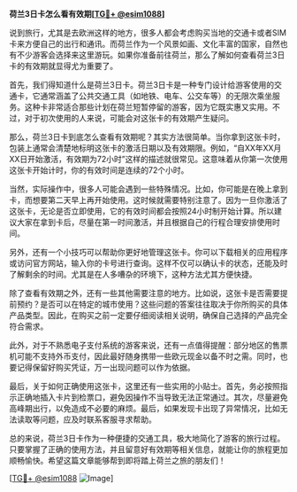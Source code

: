 **荷兰3日卡怎么看有效期[[TG💪+ @esim1088](https://t.me/s/esim1088)]**

说到旅行，尤其是去欧洲这样的地方，很多人都会考虑购买当地的交通卡或者SIM卡来方便自己的出行和通讯。而荷兰作为一个风景如画、文化丰富的国家，自然也有不少游客会选择来这里游玩。如果你准备前往荷兰，那么了解如何查看荷兰3日卡的有效期就显得尤为重要了。

首先，我们得知道什么是荷兰3日卡。荷兰3日卡是一种专门设计给游客使用的交通卡，它通常涵盖了公共交通工具（如地铁、电车、公交车等）的无限次乘坐服务。这种卡非常适合那些计划在荷兰短暂停留的游客，因为它既实惠又实用。不过，对于初次使用的人来说，可能会对这张卡的有效期产生疑问。

那么，荷兰3日卡到底怎么查看有效期呢？其实方法很简单。当你拿到这张卡时，包装上通常会清楚地标明这张卡的激活日期以及有效期限。例如，“自XX年XX月XX日开始激活，有效期为72小时”这样的描述就很常见。这意味着从你第一次使用这张卡开始计时，你的有效时间是连续的72个小时。

当然，实际操作中，很多人可能会遇到一些特殊情况。比如，你可能是在晚上拿到卡，而想要第二天早上再开始使用。这时候就需要特别注意了。因为一旦你激活了这张卡，无论是否立即使用，它的有效时间都会按照24小时制开始计算。所以建议大家在拿到卡后，尽量在第一时间激活，并且根据自己的行程合理安排使用时间。

另外，还有一个小技巧可以帮助你更好地管理这张卡。你可以下载相关的应用程序或访问官方网站，输入你的卡号进行查询。这样不仅可以确认卡的状态，还能及时了解剩余的时间。尤其是在人多嘈杂的环境下，这种方法尤其方便快捷。

除了查看有效期之外，还有一些其他需要注意的地方。比如说，这张卡是否需要提前预约？是否可以在特定的城市使用？这些问题的答案往往取决于你所购买的具体产品类型。因此，在购买之前一定要仔细阅读相关说明，确保自己选择的产品完全符合需求。

此外，对于不熟悉电子支付系统的游客来说，还有一点值得提醒：部分地区的售票机可能不支持外币支付，因此最好随身携带一些欧元现金以备不时之需。同时，也要记得保留好购买凭证，万一出现问题可以作为依据。

最后，关于如何正确使用这张卡，这里还有一些实用的小贴士。首先，务必按照指示正确地插入卡片到检票口，避免因操作不当导致无法正常通过。其次，尽量避免高峰期出行，以免造成不必要的麻烦。最后，如果发现卡出现了异常情况，比如无法读取等问题，应及时联系客服寻求帮助。

总的来说，荷兰3日卡作为一种便捷的交通工具，极大地简化了游客的旅行过程。只要掌握了正确的使用方法，并且留意好有效期等相关信息，就能让你的旅程更加顺畅愉快。希望这篇文章能够帮到即将踏上荷兰之旅的朋友们！

[[TG💪+ @esim1088](https://t.me/s/esim1088) ![Image](https://i.postimg.cc/4NQfJmqS/Snipaste-2025-05-13-00-14-12.png)]